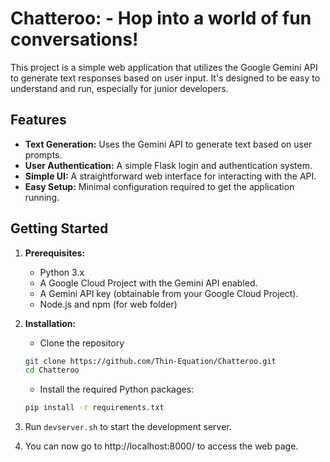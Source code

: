 # Chatteroo: - Hop into a world of fun conversations!

This project is a simple web application that utilizes the Google Gemini API to generate text responses based on user input. It's designed to be easy to understand and run, especially for junior developers.

## Features

*   **Text Generation:**  Uses the Gemini API to generate text based on user prompts.
*   **User Authentication:** A simple Flask login and authentication system.
*   **Simple UI:** A straightforward web interface for interacting with the API.
*   **Easy Setup:** Minimal configuration required to get the application running.

## Getting Started

1.  **Prerequisites:**
    *   Python 3.x
    *   A Google Cloud Project with the Gemini API enabled.
    *   A Gemini API key (obtainable from your Google Cloud Project).
    * Node.js and npm (for web folder)

2.  **Installation:**
    * Clone the repository
    ```bash
    git clone https://github.com/Thin-Equation/Chatteroo.git
    cd Chatteroo
    ```
    *   Install the required Python packages:
    ```bash
    pip install -r requirements.txt
    ```

3. Run `devserver.sh` to start the development server.

4. You can now go to http://localhost:8000/ to access the web page.
